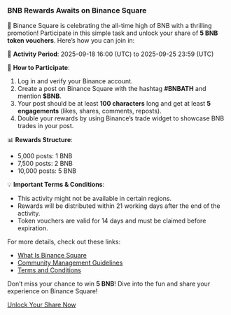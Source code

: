 ### BNB Rewards Awaits on Binance Square

🎉 Binance Square is celebrating the all-time high of BNB with a thrilling promotion! Participate in this simple task and unlock your share of **5 BNB token vouchers**. Here’s how you can join in:

📅 **Activity Period**: 2025-09-18 16:00 (UTC) to 2025-09-25 23:59 (UTC)

🔧 **How to Participate**:
1. Log in and verify your Binance account.
2. Create a post on Binance Square with the hashtag **#BNBATH** and mention **$BNB**.
3. Your post should be at least **100 characters** long and get at least **5 engagements** (likes, shares, comments, reposts).
4. Double your rewards by using Binance’s trade widget to showcase BNB trades in your post.

📊 **Rewards Structure**:
- 5,000 posts: 1 BNB
- 7,500 posts: 2 BNB
- 10,000 posts: 5 BNB

💡 **Important Terms & Conditions**:
- This activity might not be available in certain regions.
- Rewards will be distributed within 21 working days after the end of the activity.
- Token vouchers are valid for 14 days and must be claimed before expiration.

For more details, check out these links:
- [What Is Binance Square](https://www.binance.com/en/support/faq/what-is-binance-square-and-frequently-asked-questions-a6dd93f996cb42a897651acfa19a98d6)
- [Community Management Guidelines](https://www.binance.com/en/support/faq/binance-feed-community-management-guidelines-ecb50ef2012f40b2a2c4f72eaa5b569f)
- [Terms and Conditions](https://www.binance.com/en/support/faq/binance-feed-community-platform-terms-and-conditions-5dfcea5fbc0d4c4c9c90c2597f3da358)

Don’t miss your chance to win **5 BNB**! Dive into the fun and share your experience on Binance Square!

[Unlock Your Share Now](https://chain-base.xyz/unlock-bnb-rewards-with-binance-squares-new-promotion)